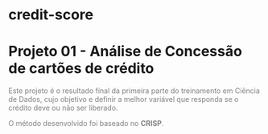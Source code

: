 # credit-score
# Projeto 01 - Análise de Concessão de cartões de crédito </span>
<span style="color:gray"> Este projeto é o resultado final da primeira parte do treinamento em Ciência de Dados, cujo objetivo e definir a melhor variável que responda se o crédito deve ou não ser liberado.</span>

<span style="color:gray"> O método desenvolvido foi baseado no **CRISP**.</span>
